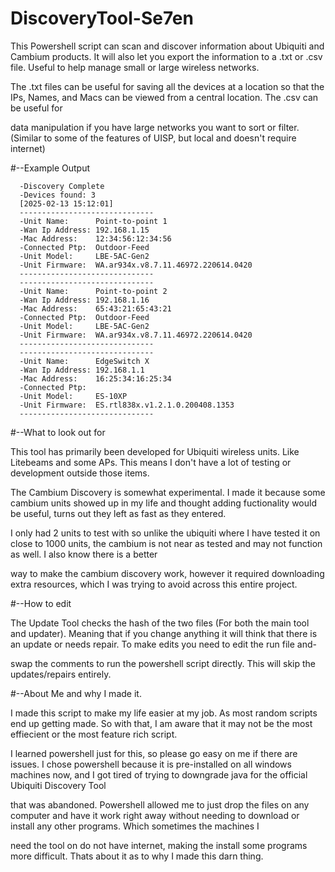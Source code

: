 # DiscoveryTool-Se7en
  This Powershell script can scan and discover information about Ubiquiti and Cambium products. It will also let you export the information to a .txt or .csv file. Useful to help manage small or large wireless networks.
  
  The .txt files can be useful for saving all the devices at a location so that the IPs, Names, and Macs can be viewed from a central location. The .csv can be useful for 
  
  data manipulation if you have large networks you want to sort or filter. (Similar to some of the features of UISP, but local and doesn't require internet)

#--Example Output
```
  -Discovery Complete
  -Devices found: 3
  [2025-02-13 15:12:01]
  ------------------------------
  -Unit Name:      Point-to-point 1
  -Wan Ip Address: 192.168.1.15
  -Mac Address:    12:34:56:12:34:56
  -Connected Ptp:  Outdoor-Feed
  -Unit Model:     LBE-5AC-Gen2
  -Unit Firmware:  WA.ar934x.v8.7.11.46972.220614.0420
  ------------------------------
  ------------------------------
  -Unit Name:      Point-to-point 2
  -Wan Ip Address: 192.168.1.16
  -Mac Address:    65:43:21:65:43:21
  -Connected Ptp:  Outdoor-Feed
  -Unit Model:     LBE-5AC-Gen2
  -Unit Firmware:  WA.ar934x.v8.7.11.46972.220614.0420
  ------------------------------
  ------------------------------
  -Unit Name:      EdgeSwitch X
  -Wan Ip Address: 192.168.1.1
  -Mac Address:    16:25:34:16:25:34
  -Connected Ptp:
  -Unit Model:     ES-10XP
  -Unit Firmware:  ES.rtl838x.v1.2.1.0.200408.1353
  ------------------------------
```

#--What to look out for

  This tool has primarily been developed for Ubiquiti wireless units. Like Litebeams and some APs. This means I don't have a lot of testing or development outside those items.
  
  The Cambium Discovery is somewhat experimental. I made it because some cambium units showed up in my life and thought adding fuctionality would be useful, turns out they left as fast as they entered.
  
  I only had 2 units to test with so unlike the ubiquiti where I have tested it on close to 1000 units, the cambium is not near as tested and may not function as well. I also know there is a better
  
  way to make the cambium discovery work, however it required downloading extra resources, which I was trying to avoid across this entire project.


#--How to edit

  The Update Tool checks the hash of the two files (For both the main tool and updater). Meaning that if you change anything it will think that there is an update or needs repair. To make edits you need to edit the run file and-
  
  swap the comments to run the powershell script directly. This will skip the updates/repairs entirely.


#--About Me and why I made it.

  I made this script to make my life easier at my job. As most random scripts end up getting made. So with that, I am aware that it may not be the most effiecient or the most feature rich script.
  
  I learned powershell just for this, so please go easy on me if there are issues. I chose powershell because it is pre-installed on all windows machines now, and I got tired of trying to downgrade java for the official Ubiquiti Discovery Tool
  
  that was abandoned. Powershell allowed me to just drop the files on any computer and have it work right away without needing to download or install any other programs. Which sometimes the machines I
  
  need the tool on do not have internet, making the install some programs more difficult. Thats about it as to why I made this darn thing.

